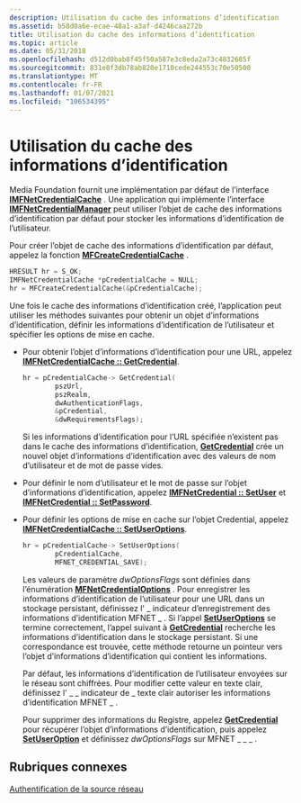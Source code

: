 ```yaml
---
description: Utilisation du cache des informations d’identification
ms.assetid: b58d0a6e-ecae-48a1-a3af-d4246caa272b
title: Utilisation du cache des informations d’identification
ms.topic: article
ms.date: 05/31/2018
ms.openlocfilehash: d512d0bab8f45f50a587e3c8eda2a73c4832685f
ms.sourcegitcommit: 831e8f3db78ab820e1710cede244553c70e50500
ms.translationtype: MT
ms.contentlocale: fr-FR
ms.lasthandoff: 01/07/2021
ms.locfileid: "106534395"
---
```

# <a name="using-the-credential-cache"></a>Utilisation du cache des informations d’identification

Media Foundation fournit une implémentation par défaut de l’interface [**IMFNetCredentialCache**](/windows/desktop/api/mfidl/nn-mfidl-imfnetcredentialcache) . Une application qui implémente l’interface [**IMFNetCredentialManager**](/windows/desktop/api/mfidl/nn-mfidl-imfnetcredentialmanager) peut utiliser l’objet de cache des informations d’identification par défaut pour stocker les informations d’identification de l’utilisateur.

Pour créer l’objet de cache des informations d’identification par défaut, appelez la fonction [**MFCreateCredentialCache**](/windows/desktop/api/mfidl/nf-mfidl-mfcreatecredentialcache) .


```C++
HRESULT hr = S_OK;
IMFNetCredentialCache *pCredentialCache = NULL;
hr = MFCreateCredentialCache(&pCredentialCache);
```



Une fois le cache des informations d’identification créé, l’application peut utiliser les méthodes suivantes pour obtenir un objet d’informations d’identification, définir les informations d’identification de l’utilisateur et spécifier les options de mise en cache.

-   Pour obtenir l’objet d’informations d’identification pour une URL, appelez [**IMFNetCredentialCache :: GetCredential**](/windows/desktop/api/mfidl/nf-mfidl-imfnetcredentialcache-getcredential).

    ```C++
    hr = pCredentialCache-> GetCredential(
            pszUrl,
            pszRealm,
            dwAuthenticationFlags,
            &pCredential,
            &dwRequirementsFlags);
    ```

    

    Si les informations d’identification pour l’URL spécifiée n’existent pas dans le cache des informations d’identification, [**GetCredential**](/windows/desktop/api/mfidl/nf-mfidl-imfnetcredentialcache-getcredential) crée un nouvel objet d’informations d’identification avec des valeurs de nom d’utilisateur et de mot de passe vides.

-   Pour définir le nom d’utilisateur et le mot de passe sur l’objet d’informations d’identification, appelez [**IMFNetCredential :: SetUser**](/windows/desktop/api/mfidl/nf-mfidl-imfnetcredential-setuser) et [**IMFNetCredential :: SetPassword**](/windows/desktop/api/mfidl/nf-mfidl-imfnetcredential-setpassword).
-   Pour définir les options de mise en cache sur l’objet Credential, appelez [**IMFNetCredentialCache :: SetUserOptions**](/windows/desktop/api/mfidl/nf-mfidl-imfnetcredentialcache-setuseroptions).

    ```C++
    hr = pCredentialCache-> SetUserOptions( 
            pCredentialCache,
            MFNET_CREDENTIAL_SAVE);
    ```

    

    Les valeurs de paramètre *dwOptionsFlags* sont définies dans l’énumération [**MFNetCredentialOptions**](/windows/desktop/api/mfidl/ne-mfidl-mfnetcredentialoptions) . Pour enregistrer les informations d’identification de l’utilisateur pour une URL dans un stockage persistant, définissez l' \_ indicateur d’enregistrement des informations d’identification MFNET \_ . Si l’appel [**SetUserOptions**](/windows/desktop/api/mfidl/nf-mfidl-imfnetcredentialcache-setuseroptions) se termine correctement, l’appel suivant à [**GetCredential**](/windows/desktop/api/mfidl/nf-mfidl-imfnetcredentialcache-getcredential) recherche les informations d’identification dans le stockage persistant. Si une correspondance est trouvée, cette méthode retourne un pointeur vers l’objet d’informations d’identification qui contient les informations.

    Par défaut, les informations d’identification de l’utilisateur envoyées sur le réseau sont chiffrées. Pour modifier cette valeur en texte clair, définissez l' \_ \_ indicateur de \_ texte clair autoriser les informations d’identification MFNET \_ .

    Pour supprimer des informations du Registre, appelez [**GetCredential**](/windows/desktop/api/mfidl/nf-mfidl-imfnetcredentialcache-getcredential) pour récupérer l’objet d’informations d’identification, puis appelez [**SetUserOption**](/windows/desktop/api/mfidl/nf-mfidl-imfnetcredentialcache-setuseroptions) et définissez *dwOptionsFlags* sur MFNET \_ \_ \_ .

## <a name="related-topics"></a>Rubriques connexes

<dl> <dt>

[Authentification de la source réseau](network-source-authentication.md)
</dt> </dl>

 

 




